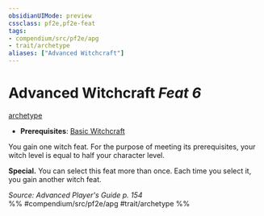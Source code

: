 ```yaml
---
obsidianUIMode: preview
cssclass: pf2e,pf2e-feat
tags:
- compendium/src/pf2e/apg
- trait/archetype
aliases: ["Advanced Witchcraft"]
---
```

# Advanced Witchcraft  *Feat 6*  
[archetype](archetype.md "Archetype Feat Trait")  

- **Prerequisites**: [Basic Witchcraft](basic-witchcraft-apg.md)

You gain one witch feat. For the purpose of meeting its prerequisites, your witch level is equal to half your character level.

**Special.** You can select this feat more than once. Each time you select it, you gain another witch feat.

*Source: Advanced Player's Guide p. 154*  
%% #compendium/src/pf2e/apg #trait/archetype %%